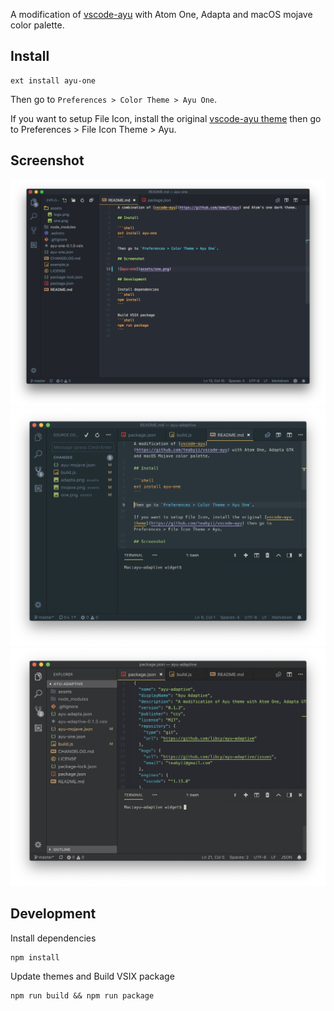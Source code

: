 A modification of [vscode-ayu](https://github.com/teabyii/vscode-ayu) with Atom One, Adapta and macOS mojave color palette.

## Install

```shell
ext install ayu-one
```

Then go to `Preferences > Color Theme > Ayu One`.

If you want to setup File Icon, install the original [vscode-ayu theme](https://github.com/teabyii/vscode-ayu) then go to Preferences > File Icon Theme > Ayu.

## Screenshot

![ayu-one](assets/one.png)
![ayu-adapta](assets/adapta.png)
![ayu-mojave](assets/mojave.png)

## Development

Install dependencies
```shell
npm install
```

Update themes and Build VSIX package
```shell
npm run build && npm run package
```
